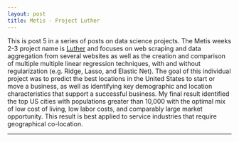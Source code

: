 ```yaml
---
layout: post
title: Metis - Project Luther
---
```


This is post 5 in a series of posts on data science projects. The Metis weeks 2-3 project name is [Luther](https://github.com/Codr99/Portfolio/blob/master/LetBusinessThrive.pdf) and focuses on web scraping and data aggregation from several websites as well as the creation and comparison of multiple multiple linear regression techniques, with and without regularization (e.g. Ridge, Lasso, and Elastic Net). The goal of this individual project was to predict the best locations in the United States to start or move a business, as well as identifying key demographic and location characteristics that support a successful business.  My final result identified the top US cities with populations greater than 10,000 with the optimal mix of low cost of living, low labor costs, and comparably large market opportunity.  This result is best applied to service industries that require geographical co-location.

<hr>
